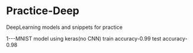 # Practice-Deep
DeepLearning models and snippets for practice

1---MNIST model using keras(no CNN)
    train accuracy-0.99
    test accuracy-0.98
    
 
